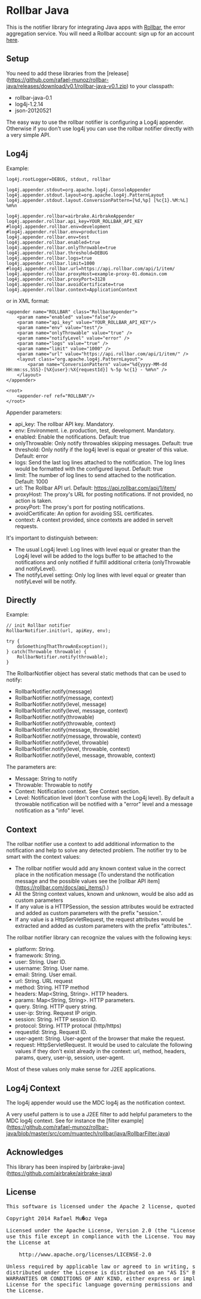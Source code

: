 Rollbar Java
=============

This is the notifier library for integrating Java apps with [Rollbar](https://rollbar.com/), the error aggregation service. You will need a Rollbar account: sign up for an account [here](https://rollbar.com/signup/).


Setup
-------------

You need to add these libraries from the [release] (https://github.com/rafael-munoz/rollbar-java/releases/download/v0.1/rollbar-java-v0.1.zip) to your classpath:
 * rollbar-java-0.1
 * log4j-1.2.14
 * json-20120521


The easy way to use the rollbar notifier is configuring a Log4j appender. Otherwise if you don't use log4j you can use the rollbar notifier directly with a very simple API.

Log4j
-----

Example:

	log4j.rootLogger=DEBUG, stdout, rollbar

	log4j.appender.stdout=org.apache.log4j.ConsoleAppender
	log4j.appender.stdout.layout=org.apache.log4j.PatternLayout
	log4j.appender.stdout.layout.ConversionPattern=[%d,%p] [%c{1}.%M:%L] %m%n

	log4j.appender.rollbar=airbrake.AirbrakeAppender	
	log4j.appender.rollbar.api_key=YOUR_ROLLBAR_API_KEY
	#log4j.appender.rollbar.env=development
	#log4j.appender.rollbar.env=production
	log4j.appender.rollbar.env=test
	log4j.appender.rollbar.enabled=true
	log4j.appender.rollbar.onlyThrowable=true
	log4j.appender.rollbar.threshold=DEBUG
	log4j.appender.rollbar.logs=true
	log4j.appender.rollbar.limit=1000
	#log4j.appender.rollbar.url=https://api.rollbar.com/api/1/item/
	log4j.appender.rollbar.proxyHost=example-proxy-01.domain.com
    log4j.appender.rollbar.proxyPort=3128
    log4j.appender.rollbar.avoidCertificate=true
    log4j.appender.rollbar.context=ApplicationContext

or in XML format:

	<appender name="ROLLBAR" class="RollbarAppender">
	    <param name="enabled" value="false"/>
	    <param name="api_key" value="YOUR_ROLLBAR_API_KEY"/> 
	    <param name="env" value="test"/>
		<param name="onlyThrowable" value="true" />
		<param name="notifyLevel" value="error" />
		<param name="logs" value="true" />
		<param name="limit" value="1000" />
		<param name="url" value="https://api.rollbar.com/api/1/item/" />
	 	<layout class="org.apache.log4j.PatternLayout">
			<param name="ConversionPattern" value="%d{yyyy-MM-dd HH:mm:ss,SSS}-[%X{user}:%X{requestId}] %-5p %c{1} - %m%n" />
		</layout>
	</appender>

	<root>
		<appender-ref ref="ROLLBAR"/>
	</root>
	
Appender parameters:
* api_key: The rollbar API key. Mandatory.
* env: Environment. i.e. production, test, development. Mandatory.
* enabled: Enable the notifications. Default: true
* onlyThrowable: Only notify throwables skipping messages. Default: true
* threshold: Only notify if the log4j level is equal or greater of this value. Default: error
* logs: Send the last log lines attached to the notification. The log lines would be formatted with the configured layout. Default: true
* limit: The number of log lines to send attached to the notification. Default: 1000
* url: The Rollbar API url. Default: https://api.rollbar.com/api/1/item/
* proxyHost: The proxy's URL for posting notifications. If not provided, no action is taken.
* proxyPort: The proxy's port for posting notifications.
* avoidCertificate: An option for avoiding SSL certificates. 
* context: A context provided, since contexts are added in servelt requests.


It's important to distinguish between:
- The usual Log4j level: Log lines with level equal or greater than the Log4j level will be added to the logs buffer to be attached to the notifications and only notified if fulfill additional criteria (onlyThrowable and notifyLevel).
- The notifyLevel setting: Only log lines with level equal or greater than notifyLevel will be notify.

Directly
------------------------------

Example:

	// init Rollbar notifier
	RollbarNotifier.init(url, apiKey, env);

	try {
  		doSomethingThatThrowAnException();
	} catch(Throwable throwable) {
  		RollbarNotifier.notify(throwable);
	}

The RollbarNotifier object has several static methods that can be used to notify:
* RollbarNotifier.notify(message)
* RollbarNotifier.notify(message, context)
* RollbarNotifier.notify(level, message)
* RollbarNotifier.notify(level, message, context)
* RollbarNotifier.notify(throwable)
* RollbarNotifier.notify(throwable, context)
* RollbarNotifier.notify(message, throwable)
* RollbarNotifier.notify(message, throwable, context)
* RollbarNotifier.notify(level, throwable)
* RollbarNotifier.notify(level, throwable, context)
* RollbarNotifier.notify(level, message, throwable, context)


The parameters are:
* Message: String to notify 
* Throwable: Throwable to notify
* Context: Notification context. See Context section.
* Level: Notification level (don't confuse with the Log4j level). By default a throwable notification will be notified with a "error" level and a message notification as a "info" level.

Context
------------------------------

The rollbar notifier use a context to add additional information to the notification and help to solve any detected problem. The notifier try to be smart with the context values: 

* The rollbar notifier would add any known context value in the correct place in the notification message (To understand the notification message and the possible values see the [rollbar API item] (https://rollbar.com/docs/api_items/).)
* All the String context values, known and unknown, would be also add as custom parameters
* If any value is a HTTPSession, the session attributes would be extracted and added as custom parameters with the prefix "session.".
* If any value is a HttpServletRequest, the request attributes would be extracted and added as custom parameters with the prefix "attributes.".


The rollbar notifier library can recognize the values with the following keys:
* platform: String.
* framework: String.
* user: String. User ID.
* username: String. User name.
* email: String. User email.
* url: String. URL request
* method: String. HTTP method
* headers: Map<String, String>. HTTP headers.
* params: Map<String, String>. HTTP parameters.
* query. String. HTTP query string.
* user-ip: String. Request IP origin.
* session: String. HTTP session ID.
* protocol: String. HTTP protocal (http/https)
* requestId: String. Request ID.
* user-agent: String. User-agent of the browser that make the request.
* request: HttpServletRequest. It would be used to calculate the following values if they don't exist already in the context: url, method, headers, params, query, user-ip, session, user-agent.

Most of these values only make sense for J2EE applications.

Log4j Context
------------------------------

The log4j appender would use the MDC log4j as the notification context. 

A very useful pattern is to use a J2EE filter to add helpful parameters to the MDC log4j context. See for instance the [filter example] (https://github.com/rafael-munoz/rollbar-java/blob/master/src/com/muantech/rollbar/java/RollbarFilter.java)

Acknowledges
--------------

This library has been inspired by [airbrake-java] (https://github.com/airbrake/airbrake-java)

License
-------

<pre>
This software is licensed under the Apache 2 license, quoted below.

Copyright 2014 Rafael Mu�oz Vega

Licensed under the Apache License, Version 2.0 (the "License"); you may not
use this file except in compliance with the License. You may obtain a copy of
the License at

    http://www.apache.org/licenses/LICENSE-2.0

Unless required by applicable law or agreed to in writing, software
distributed under the License is distributed on an "AS IS" BASIS, WITHOUT
WARRANTIES OR CONDITIONS OF ANY KIND, either express or implied. See the
License for the specific language governing permissions and limitations under
the License.
</pre>

